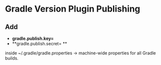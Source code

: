 # Gradle Version Plugin Publishing


## Add
- **gradle.publish.key=**
- **gradle.publish.secret= **

inside ~/.gradle/gradle.properties → machine-wide properties for all Gradle builds.

